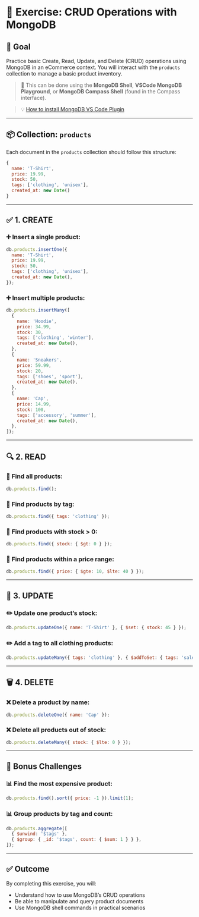 # 🛒 Exercise: CRUD Operations with MongoDB

## 🎯 Goal

Practice basic Create, Read, Update, and Delete (CRUD) operations using MongoDB in an eCommerce context. You will interact with the `products` collection to manage a basic product inventory.

> 🧰 This can be done using the **MongoDB Shell**, **VSCode MongoDB Playground**, or **MongoDB Compass Shell** (found in the Compass interface).

> 💡 [How to install MongoDB VS Code Plugin](https://www.youtube.com/watch?v=MLWlWrRAb4w)

---

## 📦 Collection: `products`

Each document in the `products` collection should follow this structure:

```js
{
  name: 'T-Shirt',
  price: 19.99,
  stock: 50,
  tags: ['clothing', 'unisex'],
  created_at: new Date()
}
```

---

## ✅ 1. CREATE

### ➕ Insert a single product:

```js
db.products.insertOne({
  name: 'T-Shirt',
  price: 19.99,
  stock: 50,
  tags: ['clothing', 'unisex'],
  created_at: new Date(),
});
```

### ➕ Insert multiple products:

```js
db.products.insertMany([
  {
    name: 'Hoodie',
    price: 34.99,
    stock: 30,
    tags: ['clothing', 'winter'],
    created_at: new Date(),
  },
  {
    name: 'Sneakers',
    price: 59.99,
    stock: 20,
    tags: ['shoes', 'sport'],
    created_at: new Date(),
  },
  {
    name: 'Cap',
    price: 14.99,
    stock: 100,
    tags: ['accessory', 'summer'],
    created_at: new Date(),
  },
]);
```

---

## 🔍 2. READ

### 🔎 Find all products:

```js
db.products.find();
```

### 🔎 Find products by tag:

```js
db.products.find({ tags: 'clothing' });
```

### 🔎 Find products with stock > 0:

```js
db.products.find({ stock: { $gt: 0 } });
```

### 🔎 Find products within a price range:

```js
db.products.find({ price: { $gte: 10, $lte: 40 } });
```

---

## 🔄 3. UPDATE

### ✏️ Update one product’s stock:

```js
db.products.updateOne({ name: 'T-Shirt' }, { $set: { stock: 45 } });
```

### ✏️ Add a tag to all clothing products:

```js
db.products.updateMany({ tags: 'clothing' }, { $addToSet: { tags: 'sale' } });
```

---

## 🗑️ 4. DELETE

### ❌ Delete a product by name:

```js
db.products.deleteOne({ name: 'Cap' });
```

### ❌ Delete all products out of stock:

```js
db.products.deleteMany({ stock: { $lte: 0 } });
```

---

## 🧠 Bonus Challenges

### 📊 Find the most expensive product:

```js
db.products.find().sort({ price: -1 }).limit(1);
```

### 📊 Group products by tag and count:

```js
db.products.aggregate([
  { $unwind: '$tags' },
  { $group: { _id: '$tags', count: { $sum: 1 } } },
]);
```

---

## ✅ Outcome

By completing this exercise, you will:

- Understand how to use MongoDB’s CRUD operations
- Be able to manipulate and query product documents
- Use MongoDB shell commands in practical scenarios

